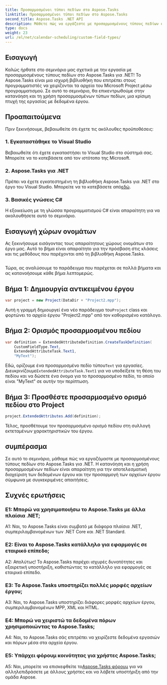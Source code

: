 ```yaml
---
title: Προσαρμοσμένοι τύποι πεδίων στο Aspose.Tasks
linktitle: Προσαρμοσμένοι τύποι πεδίων στο Aspose.Tasks
second_title: Aspose.Tasks .NET API
description: Μάθετε πώς να εργάζεστε με προσαρμοσμένους τύπους πεδίων στο Aspose.Tasks για .NET. Οδηγός βήμα προς βήμα με παραδείγματα κώδικα και συχνές ερωτήσεις.
type: docs
weight: 23
url: /el/net/calendar-scheduling/custom-field-types/
---
```

## Εισαγωγή

Καλώς ήρθατε στο σεμινάριο μας σχετικά με την εργασία με προσαρμοσμένους τύπους πεδίων στο Aspose.Tasks για .NET! Το Aspose.Tasks είναι μια ισχυρή βιβλιοθήκη που επιτρέπει στους προγραμματιστές να χειρίζονται τα αρχεία του Microsoft Project μέσω προγραμματισμού. Σε αυτό το σεμινάριο, θα επικεντρωθούμε στην κατανόηση και τη χρήση προσαρμοσμένων τύπων πεδίων, μια κρίσιμη πτυχή της εργασίας με δεδομένα έργου.

## Προαπαιτούμενα

Πριν ξεκινήσουμε, βεβαιωθείτε ότι έχετε τις ακόλουθες προϋποθέσεις:

### 1. Εγκαταστάθηκε το Visual Studio

Βεβαιωθείτε ότι έχετε εγκαταστήσει το Visual Studio στο σύστημά σας. Μπορείτε να το κατεβάσετε από τον ιστότοπο της Microsoft.

### 2. Aspose.Tasks για .NET

 Πρέπει να έχετε εγκατεστημένη τη βιβλιοθήκη Aspose.Tasks για .NET στο έργο του Visual Studio. Μπορείτε να το κατεβάσετε από[εδώ](https://releases.aspose.com/tasks/net/).

### 3. Βασικές γνώσεις C#

Η εξοικείωση με τη γλώσσα προγραμματισμού C# είναι απαραίτητη για να ακολουθήσετε αυτό το σεμινάριο.

## Εισαγωγή χώρων ονομάτων

Ας ξεκινήσουμε εισάγοντας τους απαραίτητους χώρους ονομάτων στο έργο μας. Αυτό το βήμα είναι απαραίτητο για την πρόσβαση στις κλάσεις και τις μεθόδους που παρέχονται από τη βιβλιοθήκη Aspose.Tasks.

```csharp

```

Τώρα, ας αναλύσουμε το παράδειγμα που παρέχεται σε πολλά βήματα και ας κατανοήσουμε κάθε βήμα λεπτομερώς.

## Βήμα 1: Δημιουργία αντικειμένου έργου

```csharp
var project = new Project(DataDir + "Project2.mpp");
```

 Αυτή η γραμμή δημιουργεί ένα νέο παράδειγμα του`Project` class και φορτώνει το αρχείο έργου "Project2.mpp" από τον καθορισμένο κατάλογο.

## Βήμα 2: Ορισμός προσαρμοσμένου πεδίου

```csharp
var definition = ExtendedAttributeDefinition.CreateTaskDefinition(
    CustomFieldType.Text,
    ExtendedAttributeTask.Text1,
    "MyText");
```

 Εδώ, ορίζουμε ένα προσαρμοσμένο πεδίο τύπου`Text` για εργασίες. Διευκρινίζουμε`ExtendedAttributeTask.Text1` για να υποδείξετε τη θέση του πεδίου και να δώσετε ένα όνομα για το προσαρμοσμένο πεδίο, το οποίο είναι "MyText" σε αυτήν την περίπτωση.

## Βήμα 3: Προσθέστε προσαρμοσμένο ορισμό πεδίου στο Project

```csharp
project.ExtendedAttributes.Add(definition);
```

Τέλος, προσθέτουμε τον προσαρμοσμένο ορισμό πεδίου στη συλλογή εκτεταμένων χαρακτηριστικών του έργου.

## συμπέρασμα

Σε αυτό το σεμινάριο, μάθαμε πώς να εργαζόμαστε με προσαρμοσμένους τύπους πεδίων στο Aspose.Tasks για .NET. Η κατανόηση και η χρήση προσαρμοσμένων πεδίων είναι απαραίτητη για την αποτελεσματική διαχείριση των δεδομένων έργου και την προσαρμογή των αρχείων έργου σύμφωνα με συγκεκριμένες απαιτήσεις.

## Συχνές ερωτήσεις

### Ε1: Μπορώ να χρησιμοποιήσω το Aspose.Tasks με άλλα πλαίσια .NET;

A1: Ναι, το Aspose.Tasks είναι συμβατό με διάφορα πλαίσια .NET, συμπεριλαμβανομένων των .NET Core και .NET Standard.

### Ε2: Είναι το Aspose.Tasks κατάλληλο για εφαρμογές σε εταιρικό επίπεδο;

Α2: Απολύτως! Το Aspose.Tasks παρέχει ισχυρές δυνατότητες και εξαιρετική υποστήριξη, καθιστώντας το κατάλληλο για εφαρμογές σε εταιρικό επίπεδο.

### Ε3: Το Aspose.Tasks υποστηρίζει πολλές μορφές αρχείων έργου;

A3: Ναι, το Aspose.Tasks υποστηρίζει διάφορες μορφές αρχείων έργου, συμπεριλαμβανομένων MPP, XML και HTML.

### Ε4: Μπορώ να χειριστώ τα δεδομένα πόρων χρησιμοποιώντας το Aspose.Tasks;

A4: Ναι, το Aspose.Tasks σάς επιτρέπει να χειρίζεστε δεδομένα εργασιών και πόρων μέσα στα αρχεία έργου.

### Ε5: Υπάρχει φόρουμ κοινότητας για χρήστες Aspose.Tasks;

 A5: Ναι, μπορείτε να επισκεφθείτε το[Aspose.Tasks φόρουμ](https://forum.aspose.com/c/tasks/15) για να αλληλεπιδράσετε με άλλους χρήστες και να λάβετε υποστήριξη από την ομάδα Aspose.